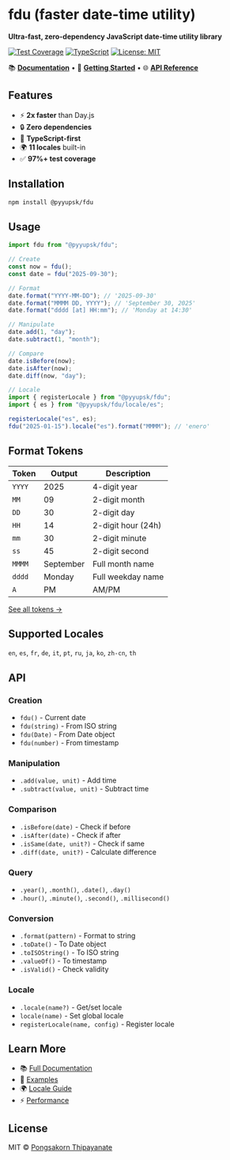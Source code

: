 # fdu (faster date-time utility)

**Ultra-fast, zero-dependency JavaScript date-time utility library**

[![Test Coverage](https://codecov.io/gh/pyyupsk/fdu/graph/badge.svg?token=PTRS3e8yzc)](https://codecov.io/gh/pyyupsk/fdu)
[![TypeScript](https://img.shields.io/badge/TypeScript-5.x-blue)](https://www.typescriptlang.org/)
[![License: MIT](https://img.shields.io/badge/License-MIT-yellow.svg)](https://opensource.org/licenses/MIT)

📚 **[Documentation](https://fdu.fasu.dev)** • 🚀 **[Getting Started](https://fdu.fasu.dev/guide)** • 🌐 **[API Reference](https://fdu.fasu.dev/api)**

## Features

- ⚡ **2x faster** than Day.js
- 🔒 **Zero dependencies**
- 💪 **TypeScript-first**
- 🌍 **11 locales** built-in
- ✅ **97%+ test coverage**

## Installation

```bash
npm install @pyyupsk/fdu
```

## Usage

```typescript
import fdu from "@pyyupsk/fdu";

// Create
const now = fdu();
const date = fdu("2025-09-30");

// Format
date.format("YYYY-MM-DD"); // '2025-09-30'
date.format("MMMM DD, YYYY"); // 'September 30, 2025'
date.format("dddd [at] HH:mm"); // 'Monday at 14:30'

// Manipulate
date.add(1, "day");
date.subtract(1, "month");

// Compare
date.isBefore(now);
date.isAfter(now);
date.diff(now, "day");

// Locale
import { registerLocale } from "@pyyupsk/fdu";
import { es } from "@pyyupsk/fdu/locale/es";

registerLocale("es", es);
fdu("2025-01-15").locale("es").format("MMMM"); // 'enero'
```

## Format Tokens

| Token  | Output    | Description        |
| ------ | --------- | ------------------ |
| `YYYY` | 2025      | 4-digit year       |
| `MM`   | 09        | 2-digit month      |
| `DD`   | 30        | 2-digit day        |
| `HH`   | 14        | 2-digit hour (24h) |
| `mm`   | 30        | 2-digit minute     |
| `ss`   | 45        | 2-digit second     |
| `MMMM` | September | Full month name    |
| `dddd` | Monday    | Full weekday name  |
| `A`    | PM        | AM/PM              |

[See all tokens →](https://fdu.fasu.dev/api/format)

## Supported Locales

`en`, `es`, `fr`, `de`, `it`, `pt`, `ru`, `ja`, `ko`, `zh-cn`, `th`

## API

### Creation

- `fdu()` - Current date
- `fdu(string)` - From ISO string
- `fdu(Date)` - From Date object
- `fdu(number)` - From timestamp

### Manipulation

- `.add(value, unit)` - Add time
- `.subtract(value, unit)` - Subtract time

### Comparison

- `.isBefore(date)` - Check if before
- `.isAfter(date)` - Check if after
- `.isSame(date, unit?)` - Check if same
- `.diff(date, unit?)` - Calculate difference

### Query

- `.year()`, `.month()`, `.date()`, `.day()`
- `.hour()`, `.minute()`, `.second()`, `.millisecond()`

### Conversion

- `.format(pattern)` - Format to string
- `.toDate()` - To Date object
- `.toISOString()` - To ISO string
- `.valueOf()` - To timestamp
- `.isValid()` - Check validity

### Locale

- `.locale(name?)` - Get/set locale
- `locale(name)` - Set global locale
- `registerLocale(name, config)` - Register locale

## Learn More

- 📚 [Full Documentation](https://fdu.fasu.dev)
- 🎯 [Examples](https://fdu.fasu.dev/examples)
- 🌍 [Locale Guide](https://fdu.fasu.dev/guide/localization)
- ⚡ [Performance](https://fdu.fasu.dev/guide/performance)

## License

MIT © [Pongsakorn Thipayanate](https://github.com/pyyupsk)
